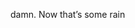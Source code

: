 <!--
id: 195634603
link: http://kevinisom.info/post/195634603/damn-now-thats-some-rain
slug: damn-now-thats-some-rain
date: Thu Sep 24 2009 20:07:53 GMT+1200 (NZST)
raw: {"blog_name":"kevinisom","id":195634603,"post_url":"http://kevinisom.info/post/195634603/damn-now-thats-some-rain","slug":"damn-now-thats-some-rain","type":"text","date":"2009-09-24 08:07:53 GMT","timestamp":1253779673,"state":"published","format":"html","reblog_key":"yBUJ3kbJ","tags":[],"short_url":"http://tmblr.co/Zw68YyBgIMh","highlighted":[],"feed_item":"http://twitter.com/kev_nz/statuses/4333361008","from_feed_id":"650289","note_count":0,"title":null,"body":"<p>damn. Now that&#8217;s some rain</p>"}
publish: 2009-09-024
tags: 
title: null
-->


damn. Now that’s some rain


